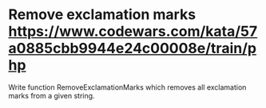 # Remove exclamation marks https://www.codewars.com/kata/57a0885cbb9944e24c00008e/train/php

Write function RemoveExclamationMarks which removes all exclamation marks from a given string.
